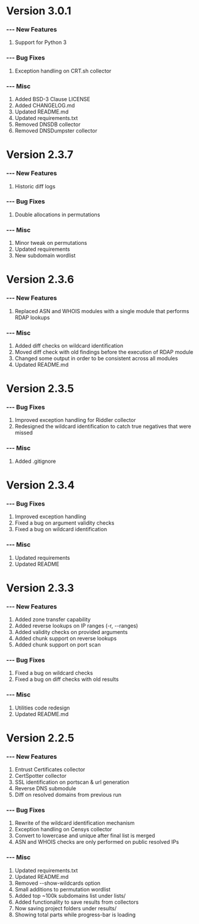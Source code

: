 # Version 3.0.1

### --- New Features
1. Support for Python 3

### --- Bug Fixes
1. Exception handling on CRT.sh collector

### --- Misc
1. Added BSD-3 Clause LICENSE
2. Added CHANGELOG.md
3. Updated README.md
4. Updated requirements.txt
5. Removed DNSDB collector
6. Removed DNSDumpster collector

# Version 2.3.7

### --- New Features
1. Historic diff logs

### --- Bug Fixes
1. Double allocations in permutations

### --- Misc
1. Minor tweak on permutations
2. Updated requirements
3. New subdomain wordlist

# Version 2.3.6

### --- New Features
1. Replaced ASN and WHOIS modules with a single module that performs RDAP lookups

### --- Misc
1. Added diff checks on wildcard identification
2. Moved diff check with old findings before the execution of RDAP module
3. Changed some output in order to be consistent across all modules
4. Updated README.md

# Version 2.3.5

### --- Bug Fixes
1. Improved exception handling for Riddler collector
2. Redesigned the wildcard identification to catch true negatives that were missed

### --- Misc
1. Added .gitignore

# Version 2.3.4

### --- Bug Fixes
1. Improved exception handling
2. Fixed a bug on argument validity checks
3. Fixed a bug on wildcard identification

### --- Misc
1. Updated requirements
2. Updated README

# Version 2.3.3

### --- New Features
1. Added zone transfer capability
2. Added reverse lookups on IP ranges (-r, --ranges)
3. Added validity checks on provided arguments
4. Added chunk support on reverse lookups
5. Added chunk support on port scan

### --- Bug Fixes
1. Fixed a bug on wildcard checks
2. Fixed a bug on diff checks with old results

### --- Misc
1. Utilities code redesign
2. Updated README.md

# Version 2.2.5

### --- New Features
1. Entrust Certificates collector
2. CertSpotter collector
3. SSL identification on portscan & url generation
4. Reverse DNS submodule
5. Diff on resolved domains from previous run

### --- Bug Fixes
1. Rewrite of the wildcard identification mechanism
2. Exception handling on Censys collector
3. Convert to lowercase and unique after final list is merged
4. ASN and WHOIS checks are only performed on public resolved IPs

### --- Misc
1. Updated requirements.txt
2. Updated README.md
3. Removed --show-wildcards option
4. Small additions to permutation wordlist
5. Added top ~100k subdomains list under lists/
6. Added functionality to save results from collectors
7. Now saving project folders under results/
8. Showing total parts while progress-bar is loading
